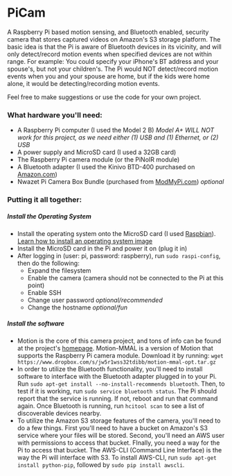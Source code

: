# PiCam
A Raspberry Pi based motion sensing, and Bluetooth enabled, security camera that stores captured videos on Amazon's S3 storage platform. The basic idea is that the Pi is aware of Bluetooth devices in its vicinity, and will only detect/record motion events when specified devices are not within range. For example: You could specify your iPhone's BT address and your spouse's, but not your children's. The Pi would NOT detect/record motion events when you and your spouse are home, but if the kids were home alone, it would be detecting/recording motion events.

Feel free to make suggestions or use the code for your own project.

### What hardware you'll need:
* A Raspberry Pi computer (I used the Model 2 B) _Model A+ WILL NOT work for this project, as we need either (1) USB and (1) Ethernet, or (2) USB_
* A power supply and MicroSD card (I used a 32GB card)
* The Raspberry Pi camera module (or the PiNoIR module)
* A Bluetooth adapter (I used the Kinivo BTD-400 purchased on [Amazon.com](http://www.amazon.com/Kinivo-BTD-400-Bluetooth-4-0-adapter/dp/B007Q45EF4))
* Nwazet Pi Camera Box Bundle (purchased from [ModMyPi.com](http://www.modmypi.com/raspberry-pi/camera/nwazet-pi-camera-box-bundle-case,-lens-and-wall-mount-b-plus)) *optional*

### Putting it all together:
##### Install the Operating System
* Install the operating system onto the MicroSD card (I used [Raspbian](https://www.raspberrypi.org/downloads/)). [Learn how to install an operating system image](https://www.raspberrypi.org/documentation/installation/installing-images/)
* Install the MicroSD card in the Pi and power it on (plug it in)
* After logging in (user: pi, password: raspberry), run `sudo raspi-config`, then do the following:
  * Expand the filesystem
  * Enable the camera (camera should not be connected to the Pi at this point)
  * Enable SSH
  * Change user password *optional/recommended*
  * Change the hostname *optional/fun*

##### Install the software
* Motion is the core of this camera project, and tons of info can be found at the project's [homepage](http://www.lavrsen.dk/foswiki/bin/view/Motion). Motion-MMAL is a version of Motion that supports the Raspberry Pi camera module. Download it by running: `wget https://www.dropbox.com/s/jw5r1wss32tdibb/motion-mmal-opt.tar.gz`
* In order to utilize the Bluetooth functionality, you'll need to install software to interface with the Bluetooth adapter plugged in to your Pi. Run `sudo apt-get install --no-install-recommends bluetooth`. Then, to test if it is working, run `sudo service bluetooth status`. The Pi should report that the service is running. If not, reboot and run that command again. Once Bluetooth is running, run `hcitool scan` to see a list of discoverable devices nearby.
* To utilize the Amazon S3 storage features of the camera, you'll need to do a few things. First you'll need to have a bucket on Amazon's S3 service where your files will be stored. Second, you'll need an AWS user with permissions to access that bucket. FInally, you need a way for the Pi to access that bucket. The AWS-CLI (Command Line Interface) is the way the Pi will interface with S3. To install AWS-CLI, run `sudo apt-get install python-pip`, followed by `sudo pip install awscli`.

